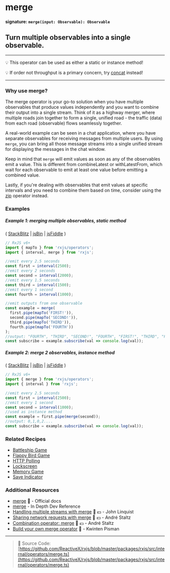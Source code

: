# merge

#### signature: `merge(input: Observable): Observable`

## Turn multiple observables into a single observable.

---

💡 This operator can be used as either a static or instance method!

💡 If order not throughput is a primary concern, try [concat](concat.md)
instead!

---

### Why use merge?
The merge operator is your go-to solution when you have multiple observables that produce values independently and you want to combine their output into a single stream. Think of it as a highway merger, where multiple roads join together to form a single, unified road - the traffic (data) from each road (observable) flows seamlessly together.

A real-world example can be seen in a chat application, where you have separate observables for receiving messages from multiple users. By using `merge`, you can bring all those message streams into a single unified stream for displaying the messages in the chat window.

Keep in mind that `merge` will emit values as soon as any of the observables emit a value. This is different from combineLatest or withLatestFrom, which wait for each observable to emit at least one value before emitting a combined value.

Lastly, if you're dealing with observables that emit values at specific intervals and you need to combine them based on time, consider using the [zip](zip.md) operator instead.



### Examples

##### Example 1: merging multiple observables, static method

(
[StackBlitz](https://stackblitz.com/edit/typescript-ohq6rx?file=index.ts&devtoolsheight=100)
| [jsBin](http://jsbin.com/conufujapi/1/edit?js,console) |
[jsFiddle](https://jsfiddle.net/btroncone/qvq9dscu/) )

```js
// RxJS v6+
import { mapTo } from 'rxjs/operators';
import { interval, merge } from 'rxjs';

//emit every 2.5 seconds
const first = interval(2500);
//emit every 2 seconds
const second = interval(2000);
//emit every 1.5 seconds
const third = interval(1500);
//emit every 1 second
const fourth = interval(1000);

//emit outputs from one observable
const example = merge(
  first.pipe(mapTo('FIRST!')),
  second.pipe(mapTo('SECOND!')),
  third.pipe(mapTo('THIRD')),
  fourth.pipe(mapTo('FOURTH'))
);
//output: "FOURTH", "THIRD", "SECOND!", "FOURTH", "FIRST!", "THIRD", "FOURTH"
const subscribe = example.subscribe(val => console.log(val));
```

##### Example 2: merge 2 observables, instance method

(
[StackBlitz](https://stackblitz.com/edit/typescript-bcsl1r?file=index.ts&devtoolsheight=100)
| [jsBin](http://jsbin.com/wuwujokaqu/1/edit?js,console) |
[jsFiddle](https://jsfiddle.net/btroncone/me5ofcr0/) )

```js
// RxJS v6+
import { merge } from 'rxjs/operators';
import { interval } from 'rxjs';

//emit every 2.5 seconds
const first = interval(2500);
//emit every 1 second
const second = interval(1000);
//used as instance method
const example = first.pipe(merge(second));
//output: 0,1,0,2....
const subscribe = example.subscribe(val => console.log(val));
```

### Related Recipes

- [Battleship Game](../../recipes/battleship-game.md)
- [Flappy Bird Game](../../recipes/flappy-bird-game.md)
- [HTTP Polling](../../recipes/http-polling.md)
- [Lockscreen](../../recipes/lockscreen.md)
- [Memory Game](../../recipes/memory-game.md)
- [Save Indicator](../../recipes/save-indicator.md)

### Additional Resources

- [merge](https://rxjs.dev/api/index/function/merge) 📰 - Official docs
- [merge](https://indepth.dev/reference/rxjs/operators/merge) - In Depth Dev Reference
- [Handling multiple streams with merge](https://egghead.io/lessons/rxjs-handling-multiple-streams-with-merge?course=step-by-step-async-javascript-with-rxjs)
  🎥 💵 - John Linquist
- [Sharing network requests with merge](https://egghead.io/lessons/rxjs-reactive-programming-sharing-network-requests-with-rxjs-merge?course=introduction-to-reactive-programming)
  🎥 💵 - André Staltz
- [Combination operator: merge](https://egghead.io/lessons/rxjs-combination-operator-merge?course=rxjs-beyond-the-basics-operators-in-depth)
  🎥 💵 - André Staltz
- [Build your own merge operator](https://blog.strongbrew.io/build-the-operators-from-rxjs-from-scratch/?lectureId=merge#app)
  🎥 - Kwinten Pisman

---

> 📁 Source Code:
> [https://github.com/ReactiveX/rxjs/blob/master/packages/rxjs/src/internal/operators/merge.ts](https://github.com/ReactiveX/rxjs/blob/master/packages/rxjs/src/internal/operators/merge.ts)

